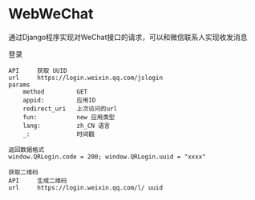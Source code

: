 # WebWeChat
通过Django程序实现对WeChat接口的请求，可以和微信联系人实现收发消息

登录

    API 	获取 UUID
    url 	https://login.weixin.qq.com/jslogin
    params
        method         GET
        appid:         应用ID
        redirect_uri   上次访问的url
        fun:           new 应用类型
        lang:          zh_CN 语言
        _:             时间戳
        
    返回数据格式
    window.QRLogin.code = 200; window.QRLogin.uuid = "xxxx"
    
    获取二维码
    API 	生成二维码
    url 	https://login.weixin.qq.com/l/ uuid
    
    
    
    
    
 

